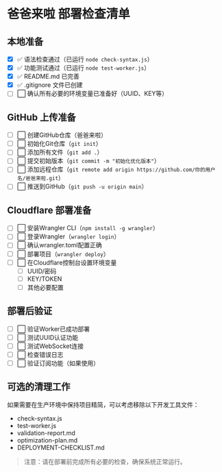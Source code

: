 # 爸爸来啦 部署检查清单

## 本地准备

- [x] ✅ 语法检查通过（已运行 `node check-syntax.js`）
- [x] ✅ 功能测试通过（已运行 `node test-worker.js`）
- [x] ✅ README.md 已完善
- [x] ✅ .gitignore 文件已创建
- [ ] ⬜ 确认所有必要的环境变量已准备好（UUID、KEY等）

## GitHub 上传准备

- [ ] ⬜ 创建GitHub仓库（爸爸来啦）
- [ ] ⬜ 初始化Git仓库（`git init`）
- [ ] ⬜ 添加所有文件（`git add .`）
- [ ] ⬜ 提交初始版本（`git commit -m "初始化优化版本"`）
- [ ] ⬜ 添加远程仓库（`git remote add origin https://github.com/你的用户名/爸爸来啦.git`）
- [ ] ⬜ 推送到GitHub（`git push -u origin main`）

## Cloudflare 部署准备

- [ ] ⬜ 安装Wrangler CLI（`npm install -g wrangler`）
- [ ] ⬜ 登录Wrangler（`wrangler login`）
- [ ] ⬜ 确认wrangler.toml配置正确
- [ ] ⬜ 部署项目（`wrangler deploy`）
- [ ] ⬜ 在Cloudflare控制台设置环境变量
  - [ ] UUID/密码
  - [ ] KEY/TOKEN
  - [ ] 其他必要配置

## 部署后验证

- [ ] ⬜ 验证Worker已成功部署
- [ ] ⬜ 测试UUID认证功能
- [ ] ⬜ 测试WebSocket连接
- [ ] ⬜ 检查错误日志
- [ ] ⬜ 验证订阅功能（如果使用）

## 可选的清理工作

如果需要在生产环境中保持项目精简，可以考虑移除以下开发工具文件：
- check-syntax.js
- test-worker.js
- validation-report.md
- optimization-plan.md
- DEPLOYMENT-CHECKLIST.md

> 注意：请在部署前完成所有必要的检查，确保系统正常运行。